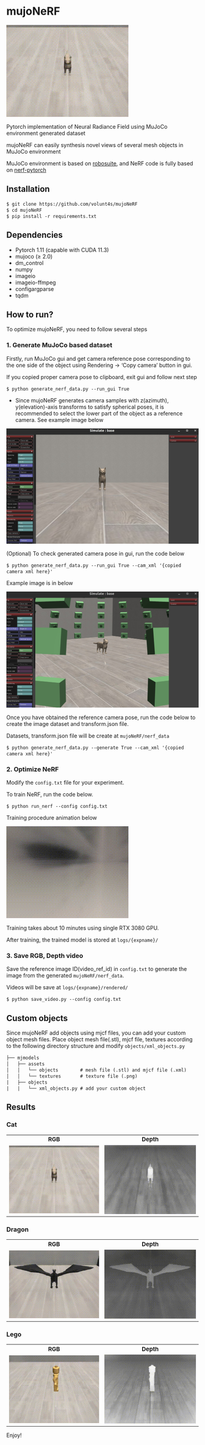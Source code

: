 # mujoNeRF

![](imgs/cat_rgb.gif)

Pytorch implementation of Neural Radiance Field using MuJoCo environment generated dataset

mujoNeRF can easily synthesis novel views of several mesh objects in MuJoCo environment

MuJoCo environment is based on [robosuite](https://robosuite.ai/), and NeRF code is fully based on [nerf-pytorch](https://github.com/yenchenlin/nerf-pytorch)

## Installation

```
$ git clone https://github.com/volunt4s/mujoNeRF
$ cd mujoNeRF
$ pip install -r requirements.txt
```

## Dependencies


- Pytorch 1.11 (capable with CUDA 11.3)
- mujoco (≥ 2.0)
- dm_control
- numpy
- imageio
- imageio-ffmpeg
- configargparse
- tqdm

## How to run?


To optimize mujoNeRF, you need to follow several steps

### 1. Generate MuJoCo based dataset

Firstly, run MuJoCo gui and get camera reference pose corresponding to the one side of the object using Rendering → ‘Copy camera’ button in gui.

If you copied proper camera pose to clipboard, exit gui and follow next step


```
$ python generate_nerf_data.py --run_gui True
```

- Since mujoNeRF generates camera samples with z(azimuth), y(elevation)-axis transforms to satisfy spherical poses, it is recommended to select the lower part of the object as a reference camera. See example image below

![output](imgs/mujoco1.jpg)


(Optional) To check generated camera pose in gui, run the code below

```
$ python generate_nerf_data.py --run_gui True --cam_xml '{copied camera xml here}'
```

Example image is in below

![output](imgs/mujoco2.jpg)

Once you have obtained the reference camera pose, run the code below to create the image dataset and transform.json file.

Datasets, transform.json file will be create at `mujoNeRF/nerf_data`

```
$ python generate_nerf_data.py --generate True --cam_xml '{copied camera xml here}'
```

### 2. Optimize NeRF

Modify the `config.txt` file for your experiment.

To train NeRF, run the code below.

```
$ python run_nerf --config config.txt
```

Training procedure animation below

![](imgs/train.gif)

Training takes about 10 minutes using single RTX 3080 GPU.

After training, the trained model is stored at `logs/{expname}/`

### 3. Save RGB, Depth video

Save the reference image ID(video_ref_id) in `config.txt` to generate the image from the generated `mujoNeRF/nerf_data`.

Videos will be save at `logs/{expname}/rendered/`

```
$ python save_video.py --config config.txt
```

## Custom objects

Since mujoNeRF add objects using mjcf files, you can add your custom object mesh files. Place object mesh file(.stl), mjcf file, textures according to the following directory structure and modify `objects/xml_objects.py`

```                                                                                        
├── mjmodels                                                                                                 
│   ├── assets
│   │   └── objects        # mesh file (.stl) and mjcf file (.xml)
│   │   └── textures       # texture file (.png)
|   ├── objects
|   |   └── xml_objects.py # add your custom object 
```

## Results

### Cat
<table border="0">
 <tr>
    <td align="center"><b style="font-size:15px">RGB</b></td>
    <td align="center"><b style="font-size:15px">Depth</b></td>
 </tr>
 <tr>
    <td><img src="imgs/cat_rgb.gif"></td>
    <td><img src="imgs/cat_depth.gif"></td>
 </tr>
</table>

### Dragon
<table border="0">
 <tr>
    <td align="center"><b style="font-size:15px">RGB</b></td>
    <td align="center"><b style="font-size:15px">Depth</b></td>
 </tr>
 <tr>
    <td><img src="imgs/dragon_rgb.gif"></td>
    <td><img src="imgs/dragon_depth.gif"></td>
 </tr>
</table>

### Lego
<table border="0">
 <tr>
    <td align="center"><b style="font-size:15px">RGB</b></td>
    <td align="center"><b style="font-size:15px">Depth</b></td>
 </tr>
 <tr>
    <td><img src="imgs/lego_rgb.gif"></td>
    <td><img src="imgs/lego_depth.gif"></td>
 </tr>
</table>

Enjoy!